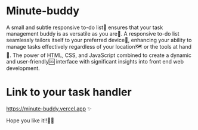 # Minute-buddy

A small and subtle responsive to-do list📜 ensures that your task management buddy is as versatile as you are🤸. A responsive to-do list seamlessly tailors itself to your preferred device📱, enhancing your ability to manage tasks effectively regardless of your location🗺️ or the tools at hand🤳.
The power of HTML, CSS, and JavaScript combined to create a dynamic and user-friendly🆒 interface with significant insights into front end web development.

# Link to your task handler

https://minute-buddy.vercel.app ✨

Hope you like it!!🫶🏼
